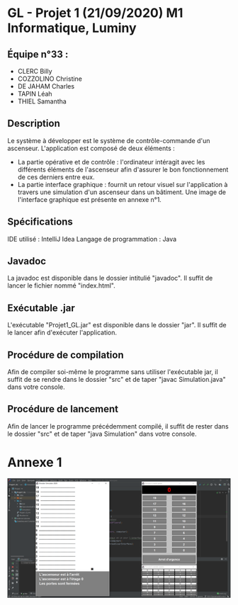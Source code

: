 # GL - Projet 1 (21/09/2020) M1 Informatique, Luminy

## Équipe n°33 :
- CLERC Billy
- COZZOLINO Christine
- DE JAHAM Charles
- TAPIN Léah
- THIEL Samantha

## Description

Le système à développer est le système de contrôle-commande d'un ascenseur. L'application est composé de deux éléments :
 - La partie opérative et de contrôle : l'ordinateur intéragit avec les différents éléments de l'ascenseur afin d'assurer le bon fonctionnement de ces derniers entre eux.
 - La partie interface graphique : fournit un retour visuel sur l'application à travers une simulation d'un ascenseur dans un bâtiment. Une image de l'interface graphique est présente en annexe n°1.

## Spécifications

IDE utilisé : IntelliJ Idea
Langage de programmation : Java

## Javadoc

La javadoc est disponible dans le dossier intitulié "javadoc". Il suffit de lancer le fichier nommé "index.html".

## Exécutable .jar

L'exécutable "Projet1_GL.jar" est disponible dans le dossier "jar". Il suffit de le lancer afin d'exécuter l'application.

## Procédure de compilation

Afin de compiler soi-même le programme sans utiliser l'exécutable jar, il suffit de se rendre dans le dossier "src" et de taper "javac Simulation.java" dans votre console.

## Procédure de lancement

Afin de lancer le programme précédemment compilé, il suffit de rester dans le dossier "src" et de taper "java Simulation" dans votre console.

# Annexe 1

![alt text](https://github.com/t17001743/Projet1_GL/blob/master/GUI.PNG?raw=true)
